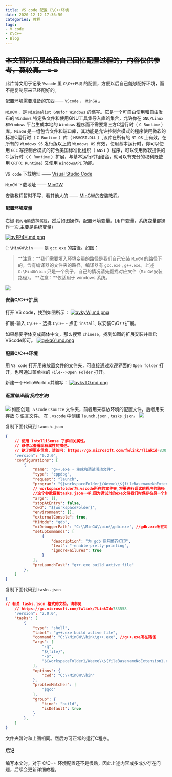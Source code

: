 ```yaml
---
title: VS code 配置 C\C++环境
date: 2020-12-12 17:36:50
categories: 教程
tags: 
- V code
- C\C++
- Blog
---
```



~~本文暂时只是给我自己回忆配置过程的，内容仅供参考，莫较真。 = =~~
-------
此片博文用于记录 `Vscode` 里 `C\C++环境` 的配置，方便以后自己能够配好环境，而不是复制原来已经配好的。

配置环境需要准备的东西—— `VScode` 、 `MinGW` 。  

`MinGW` ，是 `Minimalist GNUfor Windows` 的缩写。它是一个可自由使用和自由发布的 `Windows` 特定头文件和使用GNU工具集导入库的集合，允许你在 `GNU/Linux和Windows` 平台生成本地的 `Windows` 程序而不需要第三方C运行时（ `C Runtime` ）库。`MinGW` 是一组包含文件和端口库，其功能是允许控制台模式的程序使用微软的标准C运行时（ `C Runtime` ）库（ `MSVCRT.DLL` ）,该库在所有的 `NT OS` 上有效，在所有的 `Windows 95` 发行版以上的 `Windows OS` 有效，使用基本运行时，你可以使用 `GCC` 写控制台模式的符合美国标准化组织（ `ANSI` ）程序，可以使用微软提供的 C 运行时（ `C Runtime` ）扩展，与基本运行时相结合，就可以有充分的权利既使用 `CRT(C Runtime)` 又使用 `WindowsAPI` 功能。


`VS code` 下载地址 —— [Visual Studio Code](https://code.visualstudio.com/)

`MinGW` 下载地址 —— [MinGW](https://sourceforge.net/projects/mingw-w64/files/mingw-w64/mingw-w64-release/)

安装教程暂时不写，看其他人的 —— [MinGW的安装教程](https://blog.csdn.net/wxh0000mm/article/details/100666329)。

#### 配置环境变量
右键 `我的电脑`选择`属性`，然后如图操作，配置环境变量。(用户变量，系统变量都操作一次,主要是系统变量)

[![qvFP4H.md.png](https://s1.ax1x.com/2022/04/06/qvFP4H.md.png)](https://imgtu.com/i/qvFP4H)


`C:\MinGW\bin` —— 是 `gcc.exe` 的路径。如图：
> **注意：**我们需要填入环境变量的路径是我们自己安装 `MinGW` 的路径下的，含有编译器的文件夹的路径，编译器有 `gcc.exe` , `g++.exe`。上述 `C:\MinGW\bin` 只是一个例子，自己的情况请先翻找对应文件（`MinGW` 安装路径）。
> **注意：**仅适用于 windows 系统。

![](https://s1.ax1x.com/2022/04/06/qvkiZT.png)

#### 安装C/C++扩展
打开 VS code，找到如图所示：
[![qvkyWj.md.png](https://s1.ax1x.com/2022/04/06/qvkyWj.md.png)](https://imgtu.com/i/qvkyWj)

扩展-输入 `C\C++` - 选择 `C\C++` - 点击 `install`, 以安装C\C++扩展。

如果想要字体变成简体中文，那么搜索 `chinese`，找到如图的扩展安装并重启VScode即可。
[![qvkq61.md.png](https://s1.ax1x.com/2022/04/06/qvkq61.md.png)](https://imgtu.com/i/qvkq61)

#### 配置C/C++环境

用 `VS code` 打开用来放置文件的文件夹，可直接通过欢迎界面的 `Open folder` 打开，也可通过菜单栏的 `File-->Open Folder` 打开。

新建一个HelloWorld.c并编写：
[![qvkvTO.md.png](https://s1.ax1x.com/2022/04/06/qvkvTO.md.png)](https://imgtu.com/i/qvkvTO)
##### 配置编译器(我的方法)
![](https://s1.ax1x.com/2022/04/06/qvApfH.png)
如图创建 `.vscode` `Csource` 文件夹，前者用来存放环境的配置文件，后者用来存放 C 语言文件。
在 `.vscode` 中创建 `launch.json` , `tasks.json`。
![](https://s1.ax1x.com/2022/04/06/qvAE0f.png)

复制下面代码到 `launch.json`
```json
{
    // 使用 IntelliSense 了解相关属性。 
    // 悬停以查看现有属性的描述。
    // 欲了解更多信息，请访问: https://go.microsoft.com/fwlink/?linkid=830387
    "version": "0.2.0",
    "configurations": [
        {
            "name": "g++.exe - 生成和调试活动文件",
            "type": "cppdbg",
            "request": "launch",
            "program": "${workspaceFolder}/Weexe\\${fileBasenameNoExtension}.exe",
            // workspacefolder为.vscode所在的文件夹,将要进行调试的程序的路径
            //这个参数要和tasks.json一样,因为调试时的exe文件我们时保存在另一个路径中
            "args": [],
            "stopAtEntry": false,
            "cwd": "${workspaceFolder}",
            "environment": [],
            "externalConsole": true,
            "MIMode": "gdb",
            "miDebuggerPath": "C:\\MinGW\\bin\\gdb.exe", //gdb.exe所在路径
            "setupCommands": [
                {
                    "description": "为 gdb 启用整齐打印",
                    "text": "-enable-pretty-printing",
                    "ignoreFailures": true
                }
            ],
            "preLaunchTask": "g++.exe build active file"
        },
    ]
}

```
复制下面代码到 `tasks.json`
```json
{
// 有关 tasks.json 格式的文档，请参见
    // https://go.microsoft.com/fwlink/?LinkId=733558
    "version": "2.0.0",
    "tasks": [
        {
            "type": "shell",
            "label": "g++.exe build active file",
            "command": "C:\\MinGW\\bin\\g++.exe", //g++.exe所在路径
            "args": [
                "-g",
                "${file}",
                "-o",
                "${workspaceFolder}/Weexe\\${fileBasenameNoExtension}.exe"
            ],
            "options": {
                "cwd": "C:\\MinGW\\bin"
            },
            "problemMatcher": [
                "$gcc"
            ],
            "group": {
                "kind": "build",
                "isDefault": true
            }
        },
    ]
}
```
文件夹暂时和上图相同。然后方可正常的运行C程序。

#### 后记
编写本文时，对于 C\C++ 环境配置还不是很熟，因此上述内容或多或少存在问题，后续会更新详细教程。